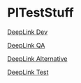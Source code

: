 # PITestStuff

[DeepLink Dev](https://sb-dev.penngineering.io/login%C2%A0on%C2%A0device%C2%A0(or%C2%A0open%C2%A0link%C2%A0in%C2%A0web%C2%A0browser%C2%A0for%C2%A0www)%C2%A0?mode=developer)

[DeepLink QA](https://sb-qa.penngineering.io/login%C2%A0on%C2%A0device%C2%A0(or%C2%A0open%C2%A0link%C2%A0in%C2%A0web%C2%A0browser%C2%A0for%C2%A0www)%C2%A0?mode=developer)

[DeepLink Alternative](https://barstoolsportsbook.com/login%C2%A0)



[DeepLink Test](applinks:sb-dev.penngineering.io?mode=developer)
